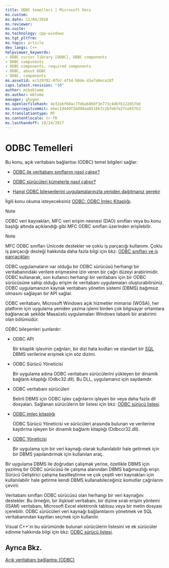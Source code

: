 ```yaml
---
title: ODBC temelleri | Microsoft Docs
ms.custom: 
ms.date: 11/04/2016
ms.reviewer: 
ms.suite: 
ms.technology: cpp-windows
ms.tgt_pltfrm: 
ms.topic: article
dev_langs: C++
helpviewer_keywords:
- ODBC cursor library [ODBC], ODBC components
- ODBC components
- ODBC components, required components
- ODBC, about ODBC
- ODBC, components
ms.assetid: ec529702-0fb2-4754-b8de-d1efa8eca18f
caps.latest.revision: "10"
author: mikeblome
ms.author: mblome
manager: ghogen
ms.openlocfilehash: 4e32ebf60ac77dba6860f3e773c4d6fb122857b6
ms.sourcegitcommit: ebec1d449f2bd98aa851667c2bfeb7e27ce657b2
ms.translationtype: MT
ms.contentlocale: tr-TR
ms.lasthandoff: 10/24/2017
---
```

# <a name="odbc-basics"></a>ODBC Temelleri
Bu konu, açık veritabanı bağlantısı (ODBC) temel bilgileri sağlar:  
  
-   [ODBC ile veritabanı sınıflarını nasıl çalışır?](../../data/odbc/odbc-and-the-database-classes.md)  
  
-   [ODBC sürücüleri kümelerle nasıl çalışır?](../../data/odbc/odbc-driver-requirements-for-dynasets.md)  
  
-   [Hangi ODBC bileşenlerini uygulamalarınızla yeniden dağıtmanız gerekir](../../data/odbc/redistributing-odbc-components-to-your-customers.md)  
  
 İlgili konu okuma isteyeceksiniz [ODBC: ODBC İmleç Kitaplığı](../../data/odbc/odbc-the-odbc-cursor-library.md).  
  
> [!NOTE]
>  ODBC veri kaynakları, MFC veri erişim nesnesi (DAO) sınıfları veya bu konu başlığı altında açıklandığı gibi MFC ODBC sınıfları üzerinden erişilebilir.  
  
> [!NOTE]
>  MFC ODBC sınıfları Unicode destekler ve çoklu iş parçacığı kullanımı. Çoklu iş parçacığı desteği hakkında daha fazla bilgi için bkz: [ODBC sınıfları ve iş parçacıkları](../../data/odbc/odbc-classes-and-threads.md)  
  
 ODBC uygulamaların var olduğu bir ODBC sürücüsü herhangi bir veritabanındaki verilere erişmesine izin veren bir çağrı düzeyi arabirimidir. ODBC kullanarak, son kullanıcı herhangi bir veritabanı için bir ODBC sürücüsüne sahip olduğu erişim ile veritabanı uygulamaları oluşturabilirsiniz. ODBC uygulamanızın kaynak veritabanı yönetim sistemi (DBMS) bağımsız olmasını sağlayan bir API sağlar.  
  
 ODBC veritabanı, Microsoft Windows açık hizmetler mimarisi (WOSA), her platform için uygulama yeniden yazma işlemi birden çok bilgisayar ortamlara bağlanacak şekilde Masaüstü uygulamaları Windows tabanlı bir arabirimi olan bölümüdür.  
  
 ODBC bileşenleri şunlardır:  
  
-   ODBC API  
  
     Bir kitaplık işlevinin çağrıları, bir dizi hata kodları ve standart bir [SQL](../../data/odbc/sql.md) DBMS verilerine erişmek için söz dizimi.  
  
-   ODBC Sürücü Yöneticisi  
  
     Bir uygulama adına ODBC veritabanı sürücülerini yükleyen bir dinamik bağlantı kitaplığı (Odbc32.dll). Bu DLL, uygulamanız için saydamdır.  
  
-   ODBC veritabanı sürücüleri  
  
     Belirli DBMS için ODBC işlev çağrılarını işleyen bir veya daha fazla dll dosyaları. Sağlanan sürücülerin bir listesi için bkz: [ODBC sürücü listesi](../../data/odbc/odbc-driver-list.md).  
  
-   [ODBC imleç kitaplığı](../../data/odbc/odbc-the-odbc-cursor-library.md)  
  
     ODBC Sürücü Yöneticisi ve sürücüleri arasında bulunan ve verilerine kaydırma işleyen bir dinamik bağlantı kitaplığı (Odbccr32.dll).  
  
-   [ODBC Yöneticisi](../../data/odbc/odbc-administrator.md)  
  
     Bir uygulama için bir veri kaynağı olarak kullanılabilir hale getirmek için bir DBMS yapılandırmak için kullanılan araç.  
  
 Bir uygulama DBMS ile doğrudan çalışmak yerine, özellikle DBMS için yazılmış bir ODBC sürücüsü ile çalışma alanından DBMS bağımsızlığı erişir. Sürücü Geliştirici çalışma basitleştirme ve çok çeşitli veri kaynakları için kullanılabilir hale getirme kendi DBMS kullanabileceğiniz komutlar çağrılarını çevirir.  
  
 Veritabanı sınıfları ODBC sürücüsü olan herhangi bir veri kaynağını destekler. Bu örneğin, bir ilişkisel veritabanı, bir dizine sıralı erişim yöntemi (ISAM) veritabanı, Microsoft Excel elektronik tablosu veya bir metin dosyası içerebilir. ODBC sürücüleri veri kaynağı bağlantılarını yönetmek ve SQL veritabanından kayıtları seçmek için kullanılır.  
  
 Visual C++'ın bu sürümünde bulunan sürücülerin listesini ve ek sürücüler edinme hakkında bilgi için bkz: [ODBC sürücü listesi](../../data/odbc/odbc-driver-list.md).  
  
## <a name="see-also"></a>Ayrıca Bkz.  
 [Açık veritabanı bağlantısı (ODBC)](../../data/odbc/open-database-connectivity-odbc.md)